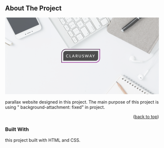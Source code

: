 <!-- PROJECT LOGO -->
<br />

<!-- TABLE OF CONTENTS -->

<!-- ABOUT THE PROJECT -->

## About The Project

<img src="./parallax.png" alt="">

parallax website designed in this project. The main purpose of this project is using " background-attachment: fixed" in project.

<p align="right">(<a href="#top">back to top</a>)</p>

### Built With

this project built with HTML and CSS.
